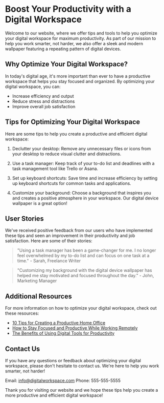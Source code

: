 <!--font:Cabin-->

# Boost Your Productivity with a Digital Workspace

Welcome to our website, where we offer tips and tools to help you optimize your digital workspace for maximum productivity. As part of our mission to help you work smarter, not harder, we also offer a sleek and modern wallpaper featuring a repeating pattern of digital devices.

## Why Optimize Your Digital Workspace?

In today's digital age, it's more important than ever to have a productive workspace that helps you stay focused and organized. By optimizing your digital workspace, you can:

- Increase efficiency and output
- Reduce stress and distractions
- Improve overall job satisfaction

## Tips for Optimizing Your Digital Workspace

Here are some tips to help you create a productive and efficient digital workspace:

1. Declutter your desktop: Remove any unnecessary files or icons from your desktop to reduce visual clutter and distractions.

2. Use a task manager: Keep track of your to-do list and deadlines with a task management tool like Trello or Asana.

3. Set up keyboard shortcuts: Save time and increase efficiency by setting up keyboard shortcuts for common tasks and applications.

4. Customize your background: Choose a background that inspires you and creates a positive atmosphere in your workspace. Our digital device wallpaper is a great option!

## User Stories

We've received positive feedback from our users who have implemented these tips and seen an improvement in their productivity and job satisfaction. Here are some of their stories:

> "Using a task manager has been a game-changer for me. I no longer feel overwhelmed by my to-do list and can focus on one task at a time." - Sarah, Freelance Writer

> "Customizing my background with the digital device wallpaper has helped me stay motivated and focused throughout the day." - John, Marketing Manager

## Additional Resources

For more information on how to optimize your digital workspace, check out these resources:

- [10 Tips for Creating a Productive Home Office](#)
- [How to Stay Focused and Productive While Working Remotely](#)
- [The Benefits of Using Digital Tools for Productivity](#)

## Contact Us

If you have any questions or feedback about optimizing your digital workspace, please don't hesitate to contact us. We're here to help you work smarter, not harder!

Email: info@digitalworkspace.com
Phone: 555-555-5555

Thank you for visiting our website and we hope these tips help you create a more productive and efficient digital workspace!

<!--

Write me content for website with wallpaper which alt text is:

"A wallpaper featuring a repeating pattern of sleek and modern digital devices, such as smartphones, tablets, and laptops."

The name/title of the page should not be 1:1 copy of the alt text but rather a real content of the website which is using this wallpaper.

- Use markdown format 
- Start with heading
- Heading should be short and concise
- The content should look like a real website 
- The website should not be about the wallpaper, wallpaper is just a related background
- Heading should be contain work "wallpaper" or "background"
- Include real sections like references, contact, user stories, etc. use things relevant to the page purpose.
- Feel free to use structure like headings, bullets, numbering, blockquotes, paragraphs, horizontal lines, etc.
- You can use formatting like bold or _italic_
- You can include UTF-8 emojis
- Links should be only #hash anchors (and you can refer to the document itself)
- Do not include images


---


# Digital Workspace Wallpaper for a Productive Workday

Welcome to our website, where we offer a sleek and modern wallpaper featuring a repeating pattern of digital devices. This wallpaper is perfect for those who want to add a touch of technology to their workspace and boost their productivity.

## Why Choose Our Digital Workspace Wallpaper?

Our wallpaper is not just aesthetically pleasing, but it also serves as a reminder to stay focused on your work goals. The pattern of smartphones, tablets, and laptops will inspire you to work smarter, not harder, and make the most out of your digital tools.

Here are some benefits of using our digital workspace wallpaper:

- Increases motivation and focus
- Enhances the look of your desktop or laptop screen
- Creates a productive atmosphere in your workspace

## User Stories

We've received positive feedback from our users who have experienced an increase in productivity and motivation after using our digital workspace wallpaper. Here are some of their stories:

> "I used to get distracted easily during my workday, but since I started using this wallpaper, I feel more motivated to stay on task and accomplish my goals." - John, Marketing Manager

> "The wallpaper has helped me create a productive atmosphere in my home office. It's a subtle reminder to stay focused and use my digital devices effectively." - Sarah, Freelance Writer

## How to Download and Set Up the Wallpaper

It's easy to download and set up our digital workspace wallpaper. Simply follow these steps:

1. Click the download button below to save the wallpaper to your computer.
2. Open the image file and right-click to set it as your desktop background.
3. Adjust the wallpaper settings to fit your screen size and preferences.

## References

For more information on how to create a productive workspace, check out these resources:

- [7 Tips for Creating a Productive Home Office](#)
- [How to Stay Focused and Productive While Working Remotely](#)
- [The Benefits of Using Digital Tools for Productivity](#)

## Contact Us

If you have any questions or feedback about our digital workspace wallpaper, please don't hesitate to contact us. We'd love to hear from you!

Email: info@digitalworkspace.com
Phone: 555-555-5555

Thank you for choosing our digital workspace wallpaper!


---


Heading should not include word "wallpaper". The website should not be about the wallpaper itself, wallpaper is just a related background, rewrite whole content.


---


# Boost Your Productivity with a Digital Workspace

Welcome to our website, where we offer tips and tools to help you optimize your digital workspace for maximum productivity. As part of our mission to help you work smarter, not harder, we also offer a sleek and modern wallpaper featuring a repeating pattern of digital devices.

## Why Optimize Your Digital Workspace?

In today's digital age, it's more important than ever to have a productive workspace that helps you stay focused and organized. By optimizing your digital workspace, you can:

- Increase efficiency and output
- Reduce stress and distractions
- Improve overall job satisfaction

## Tips for Optimizing Your Digital Workspace

Here are some tips to help you create a productive and efficient digital workspace:

1. Declutter your desktop: Remove any unnecessary files or icons from your desktop to reduce visual clutter and distractions.

2. Use a task manager: Keep track of your to-do list and deadlines with a task management tool like Trello or Asana.

3. Set up keyboard shortcuts: Save time and increase efficiency by setting up keyboard shortcuts for common tasks and applications.

4. Customize your background: Choose a background that inspires you and creates a positive atmosphere in your workspace. Our digital device wallpaper is a great option!

## User Stories

We've received positive feedback from our users who have implemented these tips and seen an improvement in their productivity and job satisfaction. Here are some of their stories:

> "Using a task manager has been a game-changer for me. I no longer feel overwhelmed by my to-do list and can focus on one task at a time." - Sarah, Freelance Writer

> "Customizing my background with the digital device wallpaper has helped me stay motivated and focused throughout the day." - John, Marketing Manager

## Additional Resources

For more information on how to optimize your digital workspace, check out these resources:

- [10 Tips for Creating a Productive Home Office](#)
- [How to Stay Focused and Productive While Working Remotely](#)
- [The Benefits of Using Digital Tools for Productivity](#)

## Contact Us

If you have any questions or feedback about optimizing your digital workspace, please don't hesitate to contact us. We're here to help you work smarter, not harder!

Email: info@digitalworkspace.com
Phone: 555-555-5555

Thank you for visiting our website and we hope these tips help you create a more productive and efficient digital workspace!

-->
